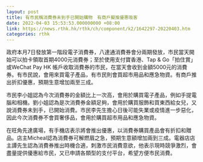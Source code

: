 ```yaml
---
layout: post
title: 有市民稱消費券未到手已開始購物　有商戶擬推優惠吸客
date: 2022-04-03 15:53:53.000000000 +08:00
link: https://news.rthk.hk/rthk/ch/component/k2/1642297-20220403.htm
categories: rthk
---
```


政府本月7日發放第一階段電子消費券，八達通消費券會分兩期發放，市民當天開始可以拍卡領取首期4000元消費券；至於使用支付寶香港、Tap & Go「拍住賞」或WeChat Pay HK 帳戶收取消費券的市民，在當天會收到金額5000元的消費券。有市民說，會用來買電子產品，有市民則會買超市用品和應急物資。有商戶推出折扣優惠，預期生意增加兩至三成。

市民李小姐認為今次消費券的金額比上一次高，會用於購買電子產品，例如手提電腦和相機。劉小姐認為是次消費券金額足夠，會用於購買服飾和買東西給女兒，又說消費券未到手，已開始消費。市民李先生擔心日後可能失業或疫情進一步惡化，因此今次消費券不會買奢侈品，會用於購買超市用品和應急物資。

在旺角先達廣場，有手機店表示將會推出優惠，以消費券購買產品會有折扣和贈品。店主Micheal認為消費券可解燃眉之急，預期生意額增加兩到三成。電器店店主譚先生認為消費券推出時機合適，刺激市民消費意欲，他表示現時競爭激烈，會盡量提供優惠給市民，又已申請各類型的支付平台，希望方便市民消費。
